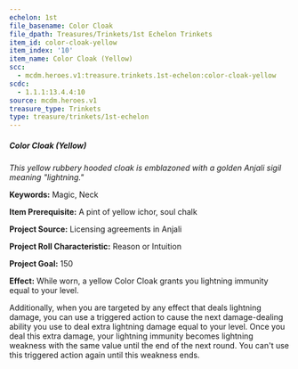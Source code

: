 ```yaml
---
echelon: 1st
file_basename: Color Cloak
file_dpath: Treasures/Trinkets/1st Echelon Trinkets
item_id: color-cloak-yellow
item_index: '10'
item_name: Color Cloak (Yellow)
scc:
  - mcdm.heroes.v1:treasure.trinkets.1st-echelon:color-cloak-yellow
scdc:
  - 1.1.1:13.4.4:10
source: mcdm.heroes.v1
treasure_type: Trinkets
type: treasure/trinkets/1st-echelon
---
```


##### Color Cloak (Yellow)

*This yellow rubbery hooded cloak is emblazoned with a golden Anjali sigil meaning "lightning."*

**Keywords:** Magic, Neck

**Item Prerequisite:** A pint of yellow ichor, soul chalk

**Project Source:** Licensing agreements in Anjali

**Project Roll Characteristic:** Reason or Intuition

**Project Goal:** 150

**Effect:** While worn, a yellow Color Cloak grants you lightning immunity equal to your level.

Additionally, when you are targeted by any effect that deals lightning damage, you can use a triggered action to cause the next damage-dealing ability you use to deal extra lightning damage equal to your level. Once you deal this extra damage, your lightning immunity becomes lightning weakness with the same value until the end of the next round. You can't use this triggered action again until this weakness ends.
